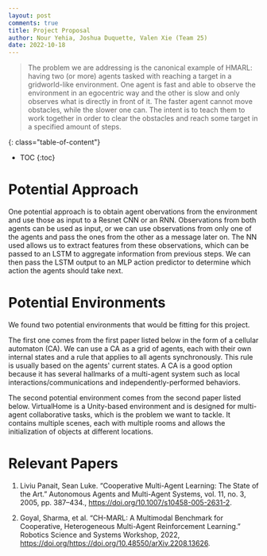 ```yaml
---
layout: post
comments: true
title: Project Proposal
author: Nour Yehia, Joshua Duquette, Valen Xie (Team 25)
date: 2022-10-18
---
```


> The problem we are addressing is the canonical example of HMARL: having two (or more) agents tasked with reaching a target in a gridworld-like environment. One agent is fast and able to observe the environment in an egocentric way and the other is slow and only observes what is directly in front of it. The faster agent cannot move obstacles, while the slower one can. The intent is to teach them to work together in order to clear the obstacles and reach some target in a specified amount of steps.

<!--TOC-->
{: class="table-of-content"}
* TOC
{:toc}

# Potential Approach

One potential approach is to obtain agent obervations from the environment and use those as input to a Resnet CNN or an RNN. Observations from both agents can be used as input, or we can use observations from only one of the agents and pass the ones from the other as a message later on. The NN used allows us to extract features from these observations, which can be passed to an LSTM to aggregate information from previous steps. We can then pass the LSTM output to an MLP action predictor to determine which action the agents should take next.

# Potential Environments

We found two potential environments that would be fitting for this project.

The first one comes from the first paper listed below in the form of a cellular automaton (CA). We can use a CA as a grid of agents, each with their own internal states and a rule that applies to all agents synchronously. This rule is usually based on the agents' current states. A CA is a good option because it has several hallmarks of a multi-agent system such as local interactions/communications and independently-performed behaviors.

The second potential environment comes from the second paper listed below. VirtualHome is a Unity-based environment and is designed for multi-agent collaborative tasks, which is the problem we want to tackle. It contains multiple scenes, each with multiple rooms and allows the initialization of objects at different locations.


# Relevant Papers

1. Liviu Panait, Sean Luke. “Cooperative Multi-Agent Learning: The State of the Art.” Autonomous Agents and Multi-Agent Systems, vol. 11, no. 3, 2005, pp. 387–434., https://doi.org/10.1007/s10458-005-2631-2. 

2. Goyal, Sharma, et al. “CH-MARL: A Multimodal Benchmark for Cooperative, Heterogeneous Multi-Agent Reinforcement Learning.” Robotics Science and Systems Workshop, 2022, https://doi.org/https://doi.org/10.48550/arXiv.2208.13626.
